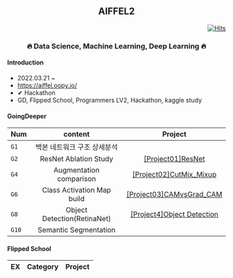 <h2 align="center">  AIFFEL2 </h3>
  
<div align="right">

[![Hits](https://hits.seeyoufarm.com/api/count/incr/badge.svg?url=https%3A%2F%2Fgithub.com%2Fkim-seo-hyun%2FAiffel2&count_bg=%23A6D2FE&title_bg=%234D4F51&icon=github.svg&icon_color=%23E7E7E7&title=hits&edge_flat=false)](https://hits.seeyoufarm.com)
</div>
  

  
  <h3 align="center"> 🔥 Data Science, Machine Learning, Deep Learning 🔥</h3>


<h4> Introduction </h4>

- 2022.03.21 ~ 
- https://aiffel.oopy.io/
- ✔ Hackathon
- GD, Flipped School, Programmers LV2, Hackathon, kaggle study


<h4> GoingDeeper </h4>

| Num | content | Project |
|---|:---:|:---:|
|`G1`| 백본 네트워크 구조 상세분석 | |
|`G2`| ResNet Ablation Study | [[Project01]ResNet](https://github.com/kim-seo-hyun/Aiffel2/blob/main/GoingDeeper/%5BProject01%5DResNet.ipynb) | |
|`G4`| Augmentation comparison  | [[Project02]CutMix_Mixup](https://github.com/kim-seo-hyun/Aiffel2/blob/main/GoingDeeper/%5BProject02%5DCutMix_Mixup_ipynb%EC%9D%98_%EC%82%AC%EB%B3%B8.ipynb) | |
|`G6`| Class Activation Map build | [[Project03]CAMvsGrad_CAM](https://github.com/kim-seo-hyun/Aiffel2/blob/main/GoingDeeper/%5BProject03%5DCAMvsGrad_CAM.ipynb) |
|`G8`| Object Detection(RetinaNet) | [[Project4]Object Detection](https://github.com/kim-seo-hyun/Aiffel2/blob/main/GoingDeeper/%5BProject04%5DObject_Detection.ipynb) |
|`G10`| Semantic Segmentation | |


<h4> Flipped School </h4>

| EX | Category | Project
|---|:---:|:---:|
